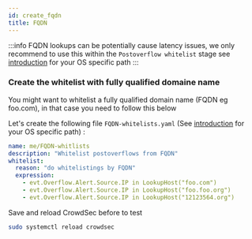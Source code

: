 ```yaml
---
id: create_fqdn
title: FQDN
---
```


:::info
FQDN lookups can be potentially cause latency issues, we only recommend to use this within the `Postoverflow whitelist` stage see [introduction](/whitelist/introduction.md) for your OS specific path
:::

### Create the whitelist with fully qualified domaine name

You might want to whitelist a fully qualified domain name (FQDN eg foo.com), in that case you need to follow this below

Let's create the following file `FQDN-whitelists.yaml` (See [introduction](/whitelist/introduction.md) for your OS specific path) :

```yaml
name: me/FQDN-whitlists
description: "Whitelist postoverflows from FQDN"
whitelist:
  reason: "do whitelistings by FQDN"
  expression:
    - evt.Overflow.Alert.Source.IP in LookupHost("foo.com")
    - evt.Overflow.Alert.Source.IP in LookupHost("foo.foo.org")
    - evt.Overflow.Alert.Source.IP in LookupHost("12123564.org")
```
Save and reload CrowdSec before to test

```bash title="Reload CrowdSec"
sudo systemctl reload crowdsec
```

